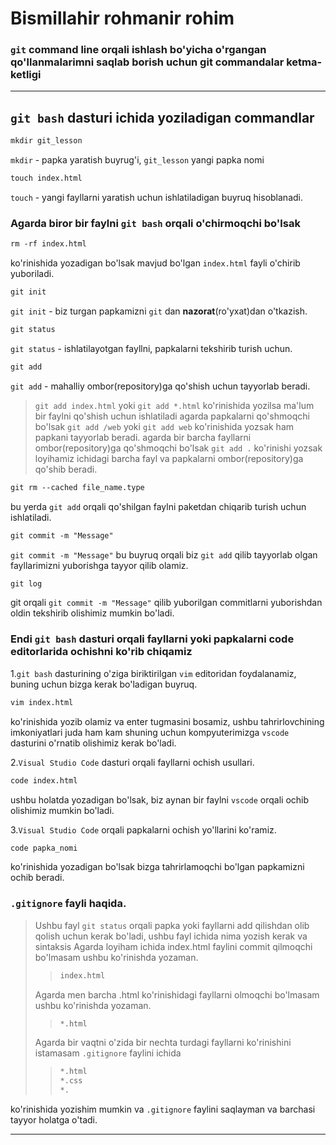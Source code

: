 # Bismillahir rohmanir rohim

### `git` command line orqali ishlash bo'yicha o'rgangan qo'llanmalarimni saqlab borish uchun git commandalar ketma-ketligi

***
## `git bash` dasturi ichida yoziladigan commandlar

```html
mkdir git_lesson
```

`mkdir` - papka yaratish buyrug'i, `git_lesson` yangi papka nomi

```html
touch index.html
```

`touch` - yangi fayllarni yaratish uchun ishlatiladigan buyruq hisoblanadi.

### Agarda biror bir faylni `git bash` orqali o'chirmoqchi bo'lsak

```html
rm -rf index.html
```

ko'rinishida yozadigan bo'lsak mavjud bo'lgan `index.html` fayli o'chirib yuboriladi.

```html
git init
```

`git init` - biz turgan papkamizni `git` dan **nazorat**(ro'yxat)dan o'tkazish.

```html
git status
```

`git status` - ishlatilayotgan fayllni, papkalarni tekshirib turish uchun.

```html
git add
```

`git add` - mahalliy ombor(repository)ga qo'shish uchun tayyorlab beradi.
> `git add index.html` yoki `git add *.html` ko'rinishida yozilsa ma'lum bir faylni qo'shish uchun ishlatiladi agarda papkalarni qo'shmoqchi bo'lsak `git add /web` yoki `git add web` ko'rinishida yozsak ham papkani tayyorlab beradi.
> agarda bir barcha fayllarni ombor(repository)ga qo'shmoqchi bo'lsak `git add .` ko'rinishi yozsak loyihamiz ichidagi barcha fayl va papkalarni ombor(repository)ga qo'shib beradi.

```html
git rm --cached file_name.type
```
bu yerda `git add` orqali qo'shilgan faylni paketdan chiqarib turish uchun ishlatiladi.

```html
git commit -m "Message"
```

`git commit -m "Message"` bu buyruq orqali biz `git add` qilib tayyorlab olgan fayllarimizni yuborishga tayyor qilib olamiz.

```html
git log
```

git orqali `git commit -m "Message"` qilib yuborilgan commitlarni yuborishdan oldin tekshirib olishimiz mumkin bo'ladi.

### Endi `git bash` dasturi orqali fayllarni yoki papkalarni code editorlarida ochishni ko'rib chiqamiz

1.`git bash` dasturining o'ziga biriktirilgan `vim` editoridan foydalanamiz, buning uchun bizga kerak bo'ladigan buyruq.
```html
vim index.html
```

ko'rinishida yozib olamiz va enter tugmasini bosamiz, ushbu tahrirlovchining imkoniyatlari juda ham kam shuning uchun kompyuterimizga `vscode` dasturini o'rnatib olishimiz kerak bo'ladi.

2.`Visual Studio Code` dasturi orqali fayllarni ochish usullari.
```html
code index.html
```

ushbu holatda yozadigan bo'lsak, biz aynan bir faylni `vscode` orqali ochib olishimiz mumkin bo'ladi.

3.`Visual Studio Code` orqali papkalarni ochish yo'llarini ko'ramiz.
```html
code papka_nomi
```

ko'rinishida yozadigan bo'lsak bizga tahrirlamoqchi bo'lgan papkamizni ochib beradi.

### `.gitignore` fayli haqida.

> Ushbu fayl `git status` orqali papka yoki fayllarni add qilishdan olib qolish uchun kerak bo'ladi, ushbu fayl ichida nima yozish kerak va sintaksis
> Agarda loyiham ichida index.html faylini commit qilmoqchi bo'lmasam ushbu ko'rinishda yozaman.
>> ```html
>> index.html
>> ```
> Agarda men barcha .html ko'rinishidagi fayllarni olmoqchi bo'lmasam ushbu ko'rinishda yozaman.
>> ```html
>> *.html
>> ```
> Agarda bir vaqtni o'zida bir nechta turdagi fayllarni ko'rinishini istamasam
> `.gitignore` faylini ichida
>> ```html
>> *.html
>> *.css
>> *.
>> ```

ko'rinishida yozishim mumkin va `.gitignore` faylini saqlayman va barchasi tayyor holatga o'tadi.

***

